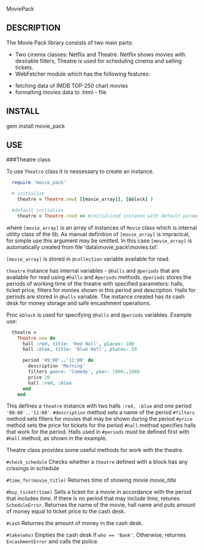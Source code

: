 MoviePack

## DESCRIPTION

The Movie Pack library consists of two main parts:

 * Two cinema classes: Netflix and Theatre. Netflix shows movies with desirable filters, Theatre is used for
   scheduling cinema and selling tickets.
 * WebFetcher module which has the following features:
  - fetching data of IMDB TOP-250 chart movies
  - formatting movies data to .html - file

## INSTALL

  gem install movie_pack

## USE

 ###Theatre class

 To use `Theatre` class it is nessessary to create an instance.
  ```ruby
    require 'movie_pack'

    # initialize
      theatre = Theatre.new( [[movie_array]], [&block] )

    #default initialize
      theatre = Theatre.read => #initialized instance with default parameters
  ```
 where `[movie_array]` is an array of instances of `Movie` class which is internal utility class of the lib.
 As manual definition of `[movie_array]` is impracical, for simple use this argument may be omitted. In this
 case `[movie_array]` is automatically created from file 'data\movie_pack\movies.txt'.

 `[movie_array]` is stored in `@collection` variable available for read.

 `theatre` instance has internal variables - `@halls` and `@periods` that are available for read
 using `#halls` and `#periods` methods. `@periods` stores the periods of working time of the theatre
 with specified parameters: halls, ticket price, filters for movies shown in this period and description.
 Halls for periods are stored in `@halls` variable.
 The instance created has its cash desk for money storage and safe encashment operations.

  Proc `&block` is used for specifying `@halls` and `@periods` variables.
  Example use:
  ```ruby
    theatre =
      Theatre.new do
        hall :red, title: 'Red Hall', places: 100
        hall :blue, title: 'Blue Hall', places: 50

        period '09:00'..'11:00' do
          description 'Morning'
          filters genre: 'Comedy', year: 1900..1980
          price 20
          hall :red, :blue
        end
      end
  ```
  This defines a `theatre` instance with two halls `:red, :blue` and one period `'09:00'..'11:00'`.
  `#description` method sets a name of the period
  `#filters` method sets filters for movies that may be shown during the period
  `#price` method sets the price for tickets for the period
  `#hall` method specifies halls that work for the period. Halls used in `#periods` must be defined first with `#hall` method, as shown in the example.

  Theatre class provides some useful methods for work with the theatre.

  `#check_schedule`
  Checks whether a `theatre` defined with a block has any crissings in schedule

  `#time_for(movie_title)`
  Returnes time of showing movie _movie_title_

  `#buy_ticket(time)`
  Sells a ticket for a movie in accordance with the period that includes _time_. If there is no period that may include _time_, retunes `ScheduleError`. Returnes the name of the movie, hall name and puts amount of money equal to ticket price to the cash desk.

  `#cash`
  Returnes the amount of money in the cash desk.

  `#take(who)`
  Empties the cash desk if `who == 'Bank'`. Otherwise, returnes `EncashmentError` and calls the police.







